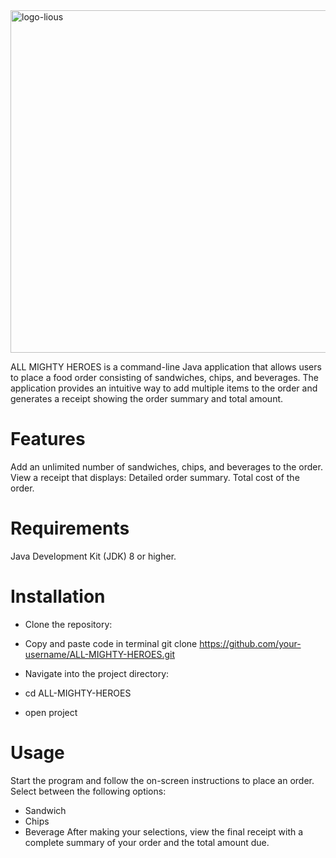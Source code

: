 <img width="548" alt="logo-lious" src="https://github.com/user-attachments/assets/dd5e6b9d-8dd1-46fe-81d4-35230b85fae5">

ALL MIGHTY HEROES is a command-line Java application that allows users 
to place a food order consisting of sandwiches, chips, and beverages. 
The application provides an intuitive way to add multiple items to the
order and generates a receipt showing the order summary and total amount.

# Features
Add an unlimited number of sandwiches, chips, and beverages to the order.
View a receipt that displays:
Detailed order summary.
Total cost of the order.

# Requirements
Java Development Kit (JDK) 8 or higher.

# Installation

- Clone the repository:

- Copy and paste code in terminal
git clone https://github.com/your-username/ALL-MIGHTY-HEROES.git

- Navigate into the project directory:

- cd ALL-MIGHTY-HEROES

- open project 

# Usage
Start the program and follow the on-screen instructions to place an order.
Select between the following options:
- Sandwich
- Chips
- Beverage
After making your selections, view the final receipt with a complete summary of your order and the total amount due.
